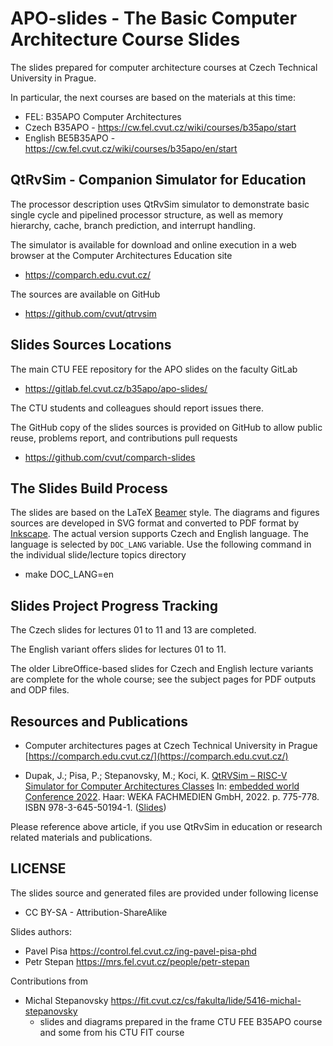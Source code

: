 # APO-slides - The Basic Computer Architecture Course Slides

The slides prepared for computer architecture courses at Czech Technical University in Prague.

In particular, the next courses are based on the materials at this time:

  - FEL: B35APO Computer Architectures
  - Czech B35APO - https://cw.fel.cvut.cz/wiki/courses/b35apo/start
  - English BE5B35APO - https://cw.fel.cvut.cz/wiki/courses/b35apo/en/start

## QtRvSim - Companion Simulator for Education

The processor description uses QtRvSim simulator to demonstrate basic single cycle and pipelined processor structure, as well as memory hierarchy, cache, branch prediction, and interrupt handling.


The simulator is available for download and online execution in a web browser at the Computer Architectures Education site

  - https://comparch.edu.cvut.cz/

The sources are available on GitHub

  - https://github.com/cvut/qtrvsim



## Slides Sources Locations

The main CTU FEE repository for the APO slides on the faculty GitLab

  - https://gitlab.fel.cvut.cz/b35apo/apo-slides/

The CTU students and colleagues should report issues there.

The GitHub copy of the slides sources is provided on GitHub to allow public reuse, problems report, and contributions pull requests

  - https://github.com/cvut/comparch-slides

## The Slides Build Process

The slides are based on the LaTeX [Beamer](https://ctan.org/pkg/beamer) style. The diagrams and figures sources are developed in SVG format and converted to PDF format by [Inkscape](https://inkscape.org/). The actual version supports Czech and English language. The language is selected by `DOC_LANG`  variable. Use the following command in the individual slide/lecture topics directory

  - make DOC_LANG=en

## Slides Project Progress Tracking

The Czech slides for lectures 01 to 11 and 13 are completed.

The English variant offers slides for lectures 01 to 11.

The older LibreOffice-based slides for Czech and English lecture variants are complete for the whole course; see the subject pages for PDF outputs and ODP files. 

## Resources and Publications

  - Computer architectures pages at Czech Technical University in Prague [https://comparch.edu.cvut.cz/](https://comparch.edu.cvut.cz/)

  - Dupak, J.; Pisa, P.; Stepanovsky, M.; Koci, K. [QtRVSim – RISC-V Simulator for Computer Architectures Classes](https://comparch.edu.cvut.cz/publications/ewC2022-Dupak-Pisa-Stepanovsky-QtRvSim.pdf) In: [embedded world Conference 2022](https://events.weka-fachmedien.de/embedded-world-conference). Haar: WEKA FACHMEDIEN GmbH, 2022. p. 775-778. ISBN 978-3-645-50194-1. ([Slides](https://comparch.edu.cvut.cz/slides/ewc22-qtrvsim.pdf))

Please reference above article, if you use QtRvSim in education or research related materials and publications.

## LICENSE

The slides source and generated files are provided under following license

  - CC BY-SA - Attribution-ShareAlike

Slides authors:
  - Pavel Pisa https://control.fel.cvut.cz/ing-pavel-pisa-phd
  - Petr Stepan https://mrs.fel.cvut.cz/people/petr-stepan

Contributions from
  - Michal Stepanovsky https://fit.cvut.cz/cs/fakulta/lide/5416-michal-stepanovsky
    - slides and diagrams prepared in the frame CTU FEE B35APO course and some from his CTU FIT course
